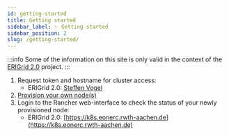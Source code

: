 ```yaml
---
id: getting-started
title: Getting started
sidebar_label: ✨ Getting started
sidebar_position: 2
slug: /getting-started/
---
```


:::info
Some of the information on this site is only valid in the context of the [ERIGrid 2.0](https://erigrid2.eu) project.
:::

1. Request token and hostname for cluster access:
   - ERIGrid 2.0: [Steffen Vogel](mailto:svogel2@eonerc.rwth-aachen.de)
2. [Provision your own node(s)](./setup/agent/index.md)
3. Login to the Rancher web-interface to check the status of your newly provisioned node:
   - ERIGrid 2.0: [https://k8s.eonerc.rwth-aachen.de](https://k8s.eonerc.rwth-aachen.de)
